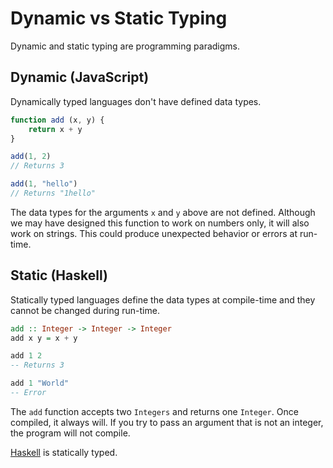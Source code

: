 # Dynamic vs Static Typing
Dynamic and static typing are programming paradigms.

## Dynamic (JavaScript)
Dynamically typed languages don't have defined data types.

```javascript
function add (x, y) {
	return x + y
}

add(1, 2)
// Returns 3

add(1, "hello")
// Returns "1hello"
```

The data types for the arguments `x` and `y` above are not defined. Although we may have designed this function to work on numbers only, it will also work on strings. This could produce unexpected behavior or errors at run-time.

## Static (Haskell)
Statically typed languages define the data types at compile-time and they cannot be changed during run-time.

```haskell
add :: Integer -> Integer -> Integer
add x y = x + y

add 1 2
-- Returns 3

add 1 "World"
-- Error
```

The `add` function accepts two `Integers` and returns one `Integer`. Once compiled, it always will. If you try to pass an argument that is not an integer, the program will not compile.

[Haskell](./haskell.md) is statically typed.